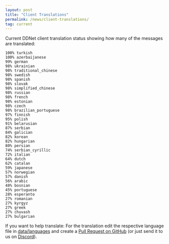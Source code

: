 ```yaml
---
layout: post
title: "Client Translations"
permalink: /news/client-translations/
tag: current
---
```


Current DDNet client translation status showing how many of the messages are translated:

```
100% turkish
100% azerbaijanese
99% german
98% ukrainian
98% traditional_chinese
98% swedish
98% spanish
98% slovak
98% simplified_chinese
98% russian
98% french
98% estonian
98% czech
98% brazilian_portuguese
97% finnish
95% polish
91% belarusian
87% serbian
84% galician
82% korean
82% hungarian
80% persian
74% serbian_cyrillic
72% italian
64% dutch
62% catalan
59% japanese
57% norwegian
57% danish
56% arabic
48% bosnian
45% portuguese
28% esperanto
27% romanian
27% kyrgyz
27% greek
27% chuvash
27% bulgarian
```

If you want to help translate: For the translation edit the respective language file in [data/languages](https://github.com/ddnet/ddnet/tree/master/data/languages) and create a [Pull Request on GitHub](https://github.com/ddnet/ddnet/) (or just send it to us on [Discord](/discord/)).
